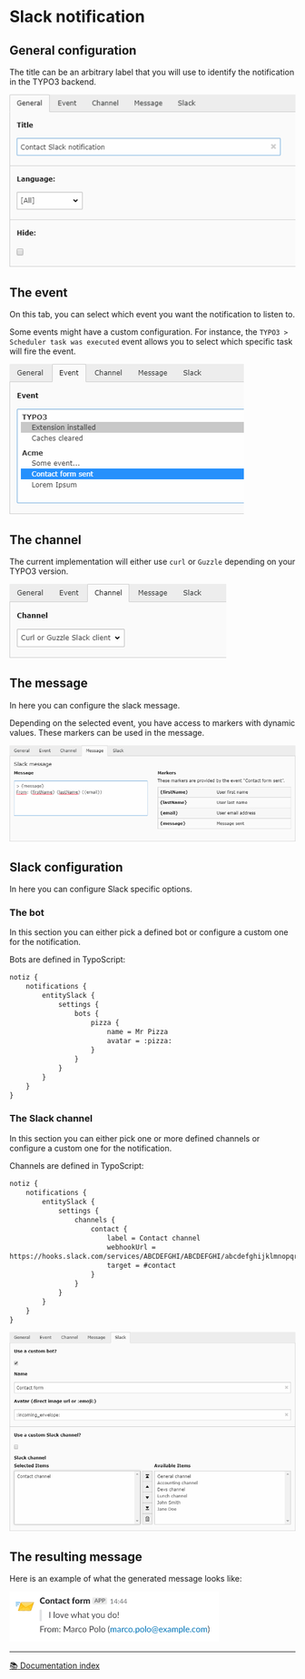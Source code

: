 # Slack notification


## General configuration

The title can be an arbitrary label that you will use to identify the
notification in the TYPO3 backend.

![General tab][tab-general]


## The event

On this tab, you can select which event you want the notification to listen to.

Some events might have a custom configuration. For instance, the
`TYPO3 > Scheduler task was executed` event allows you to select which specific
task will fire the event.

![Event tab][tab-event]


## The channel

The current implementation will either use `curl` or `Guzzle` depending on your
TYPO3 version.

![Channel tab][tab-channel]


## The message

In here you can configure the slack message.

Depending on the selected event, you have access to markers with dynamic values.
These markers can be used in the message.

![Message tab][tab-message]

## Slack configuration

In here you can configure Slack specific options.

### The bot

In this section you can either pick a defined bot or configure a custom one for
the notification.

Bots are defined in TypoScript:

```typoscript
notiz {
    notifications {
        entitySlack {
            settings {
                bots {
                    pizza {
                        name = Mr Pizza
                        avatar = :pizza:
                    }
                }
            }
        }
    }
}
```

### The Slack channel

In this section you can either pick one or more defined channels or configure a
custom one for the notification.

Channels are defined in TypoScript:

```typoscript
notiz {
    notifications {
        entitySlack {
            settings {
                channels {
                    contact {
                        label = Contact channel
                        webhookUrl = https://hooks.slack.com/services/ABCDEFGHI/ABCDEFGHI/abcdefghijklmnopqrstuvw
                        target = #contact
                    }
                }
            }
        }
    }
}
```

![Slack tab][tab-slack]

## The resulting message

Here is an example of what the generated message looks like:

![Slack example][example]

---

[:books: Documentation index](../README.md)

[tab-general]: ../Images/SlackNotification/slack-general.png
[tab-event]: ../Images/SlackNotification/slack-event.png
[tab-channel]: ../Images/SlackNotification/slack-channel.png
[tab-message]: ../Images/SlackNotification/slack-message.png
[tab-slack]: ../Images/SlackNotification/slack-slack.png
[example]: ../Images/SlackNotification/slack-result.png
